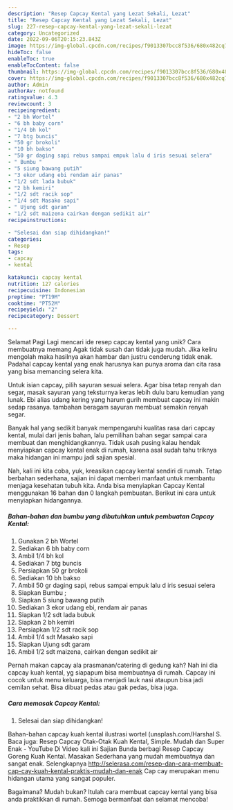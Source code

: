```yaml
---
description: "Resep Capcay Kental yang Lezat Sekali, Lezat"
title: "Resep Capcay Kental yang Lezat Sekali, Lezat"
slug: 227-resep-capcay-kental-yang-lezat-sekali-lezat
category: Uncategorized
date: 2022-09-06T20:15:23.843Z
image: https://img-global.cpcdn.com/recipes/f9013307bcc8f536/680x482cq70/capcay-kental-foto-resep-utama.jpg
hideToc: false
enableToc: true
enableTocContent: false
thumbnail: https://img-global.cpcdn.com/recipes/f9013307bcc8f536/680x482cq70/capcay-kental-foto-resep-utama.jpg
cover: https://img-global.cpcdn.com/recipes/f9013307bcc8f536/680x482cq70/capcay-kental-foto-resep-utama.jpg
author: Admin
authorAv: notfound
ratingvalue: 4.3
reviewcount: 3
recipeingredient:
- "2 bh Wortel"
- "6 bh baby corn"
- "1/4 bh kol"
- "7 btg buncis"
- "50 gr brokoli"
- "10 bh bakso"
- "50 gr daging sapi rebus sampai empuk lalu d iris sesuai selera"
- " Bumbu "
- "5 siung bawang putih"
- "3 ekor udang ebi rendam air panas"
- "1/2 sdt lada bubuk"
- "2 bh kemiri"
- "1/2 sdt racik sop"
- "1/4 sdt Masako sapi"
- " Ujung sdt garam"
- "1/2 sdt maizena cairkan dengan sedikit air"
recipeinstructions:

- "Selesai dan siap dihidangkan!"
categories:
- Resep
tags:
- capcay
- kental

katakunci: capcay kental 
nutrition: 127 calories
recipecuisine: Indonesian
preptime: "PT19M"
cooktime: "PT52M"
recipeyield: "2"
recipecategory: Dessert

---
```



Selamat Pagi Lagi mencari ide resep capcay kental yang unik? Cara membuatnya memang Agak tidak susah dan tidak juga mudah. Jika keliru mengolah maka hasilnya akan hambar dan justru cenderung tidak enak. Padahal capcay kental yang enak harusnya kan punya aroma dan cita rasa yang bisa memancing selera kita.


Untuk isian capcay, pilih sayuran sesuai selera. Agar bisa tetap renyah dan segar, masak sayuran yang teksturnya keras lebih dulu baru kemudian yang lunak. Ebi alias udang kering yang harum gurih membuat capcay ini makin sedap rasanya. tambahan beragam sayuran membuat semakin renyah segar.

Banyak hal yang sedikit banyak mempengaruhi kualitas rasa dari capcay kental, mulai dari jenis bahan, lalu pemilihan bahan segar sampai cara membuat dan menghidangkannya. Tidak usah pusing kalau hendak menyiapkan capcay kental enak di rumah, karena asal sudah tahu triknya maka hidangan ini mampu jadi sajian spesial.


Nah, kali ini kita coba, yuk, kreasikan capcay kental sendiri di rumah. Tetap berbahan sederhana, sajian ini dapat memberi manfaat untuk membantu menjaga kesehatan tubuh kita. Anda bisa menyiapkan Capcay Kental menggunakan 16 bahan dan 0 langkah pembuatan. Berikut ini cara untuk menyiapkan hidangannya.

<!--inarticleads1-->

##### Bahan-bahan dan bumbu yang dibutuhkan untuk pembuatan Capcay Kental:

1. Gunakan 2 bh Wortel
1. Sediakan 6 bh baby corn
1. Ambil 1/4 bh kol
1. Sediakan 7 btg buncis
1. Persiapkan 50 gr brokoli
1. Sediakan 10 bh bakso
1. Ambil 50 gr daging sapi, rebus sampai empuk lalu d iris sesuai selera
1. Siapkan  Bumbu ;
1. Siapkan 5 siung bawang putih
1. Sediakan 3 ekor udang ebi, rendam air panas
1. Siapkan 1/2 sdt lada bubuk
1. Siapkan 2 bh kemiri
1. Persiapkan 1/2 sdt racik sop
1. Ambil 1/4 sdt Masako sapi
1. Siapkan  Ujung sdt garam
1. Ambil 1/2 sdt maizena, cairkan dengan sedikit air


Pernah makan capcay ala prasmanan/catering di gedung kah? Nah ini dia capcay kuah kental, yg siapapum bisa membuatnya di rumah. Capcay ini cocok untuk menu keluarga, bisa menjadi lauk nasi ataupun bisa jadi cemilan sehat. Bisa dibuat pedas atau gak pedas, bisa juga. 

<!--inarticleads2-->

##### Cara memasak Capcay Kental:


1. Selesai dan siap dihidangkan!

Bahan-bahan capcay kuah kental ilustrasi wortel (unsplash.com/Harshal S. Baca juga: Resep Capcay Otak-Otak Kuah Kental, Simple. Mudah dan Super Enak - YouTube Di Video kali ini Sajian Bunda berbagi Resep Capcay Goreng Kuah Kental. Masakan Sederhana yang mudah membuatnya dan sangat enak. Selengkapnya http://selerasa.com/resep-dan-cara-membuat-cap-cay-kuah-kental-praktis-mudah-dan-enak Cap cay merupakan menu hidangan utama yang sangat populer. 

Bagaimana? Mudah bukan? Itulah cara membuat capcay kental yang bisa anda praktikkan di rumah. Semoga bermanfaat dan selamat mencoba!
